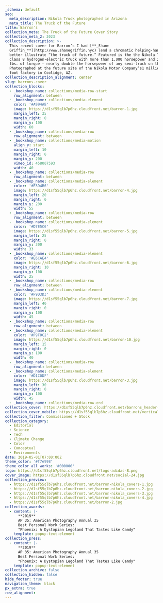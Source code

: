 ```yaml
---
_schema: default
seo:
  meta_description: Nikola Truck photographed in Arizona
  meta_title: The Truck of the Future
title: Barron's
collection_meta: The Truck of the Future Cover Story
collection_meta_2: 2023
collection_description: >-
  This recent cover for Barron’s I had [**_Shane
  Griffin_**](http://www.shanegriffin.nyc) lend a chromatic helping-hand to
  better illustrate “the truck of future.” Featured is the the Nikola Two, a
  class 8 hydrogen-electric truck with more than 1,000 horsepower and 2,000 ft.
  lbs. of torque – nearly double the horsepower of any semi-truck on the road.
  Photographed at the future site of the Nikola Motor Company’s1 million square
  foot factory in Coolidge, AZ.⁠
collection_description_alignment: center
slug: barrons-cover
collection_blocks:
  - _bookshop_name: collections/media-row-start
    row_alignment: between
  - _bookshop_name: collections/media-element
    color: '#A994AB'
    image: https://d1sf55qlb7p6hz.cloudfront.net/barron-1.jpg
    margin_left: 35
    margin_right: 0
    margin_y: 100
    width: 60
  - _bookshop_name: collections/media-row
    row_alignment: between
  - _bookshop_name: collections/media-motion
    align_y: start
    margin_left: 10
    margin_right: 0
    margin_y: 200
    vimeo_id: 458007593
    width: 40
  - _bookshop_name: collections/media-row
    row_alignment: between
  - _bookshop_name: collections/media-element
    color: '#F3D4B6'
    image: https://d1sf55qlb7p6hz.cloudfront.net/barron-4.jpg
    margin_left: 20
    margin_right: 0
    margin_y: 200
    width: 55
  - _bookshop_name: collections/media-row
    row_alignment: between
  - _bookshop_name: collections/media-element
    color: '#D7E5C6'
    image: https://d1sf55qlb7p6hz.cloudfront.net/barron-5.jpg
    margin_left: 25
    margin_right: 0
    margin_y: 300
    width: 33
  - _bookshop_name: collections/media-element
    color: '#E6CAE4'
    image: https://d1sf55qlb7p6hz.cloudfront.net/barron-6.jpg
    margin_right: 10
    margin_y: 100
    width: 25
  - _bookshop_name: collections/media-row
    row_alignment: between
  - _bookshop_name: collections/media-element
    color: '#F9D3D3'
    image: https://d1sf55qlb7p6hz.cloudfront.net/barron-7.jpg
    margin_left: 40
    margin_right: 0
    margin_y: 100
    width: 45
  - _bookshop_name: collections/media-row
    row_alignment: between
  - _bookshop_name: collections/media-element
    color: '#F9F0C2'
    image: https://d1sf55qlb7p6hz.cloudfront.net/barron-10.jpg
    margin_left: 15
    margin_right: 0
    margin_y: 100
    width: 40
  - _bookshop_name: collections/media-row
    row_alignment: between
  - _bookshop_name: collections/media-element
    color: '#D1C0DF'
    image: https://d1sf55qlb7p6hz.cloudfront.net/barron-3.jpg
    margin_left: 30
    margin_right: 0
    margin_y: 100
    width: 45
  - _bookshop_name: collections/media-row-end
collection_cover: https://d1sf55qlb7p6hz.cloudfront.net/barrons_header-cover-1.jpg
collection_cover_mobile: https://d1sf55qlb7p6hz.cloudfront.net/verticalcovers-43.jpg
collection_filter: Commissioned + Stock
collection_category:
  - Editorial
  - Science
  - Tech
  - Climate Change
  - Color
  - Conceptual
  - Environments
date: 2019-05-01T07:00:00Z
theme_color: '#f7e998'
theme_color_all_works: '#000000'
logo: https://d1sf55qlb7p6hz.cloudfront.net/logo-adidas-8.png
cover_image: https://d1sf55qlb7p6hz.cloudfront.net/social-24.jpg
collection_preview:
  - https://d1sf55qlb7p6hz.cloudfront.net/barron-nikola_covers-1.jpg
  - https://d1sf55qlb7p6hz.cloudfront.net/barron-nikola_covers-2.jpg
  - https://d1sf55qlb7p6hz.cloudfront.net/barron-nikola_covers-3.jpg
  - https://d1sf55qlb7p6hz.cloudfront.net/barron-nikola_covers-4.jpg
  - https://d1sf55qlb7p6hz.cloudfront.net/barron-2.jpg
collection_awards:
  - content: |-
      **2019**  
      AP 35: American Photography Annual 35  
      Best Personal Work Series:  
      "Phoenix: A Dystopian Legoland That Tastes Like Candy"
    template: popup-text-element
collection_press:
  - content: |-
      **2019**  
      AP 35: American Photography Annual 35  
      Best Personal Work Series:  
      "Phoenix: A Dystopian Legoland That Tastes Like Candy"
    template: popup-text-element
collection_archive: false
collection_hidden: false
hide_footer: true
navigation_theme: black
px_extra: true
row_alignment:
---
```

